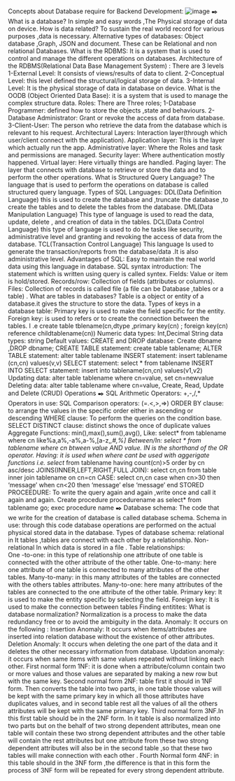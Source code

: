 Concepts about Database require for Backend Development: 
![image](https://github.com/codebyalisher/Database--All-Concepts/assets/62823194/44a91914-51c0-4fca-839b-ee9d29598e0b)
✒️
What is a database?  In simple and easy words ,The Physical storage of data on device.
How is data related? To sustain the real world record for various purposes ,data is necessary.
Alternative types of databases: Object database ,Graph, JSON and document. These can be Relational and non relational Databases.
What is the RDBMS: It is a system that is used to control and manage the different operations on databases.
Architecture of the RDBMS(Relational Data Base Management System) : There are 3 levels
1-External Level: It consists of views/results of data to client.
2-Conceptual Level: this level defined the structural/logical storage of data.
3-Internal Level: It is the physical storage of data in database on device.
What is the OODB (Object Oriented Data Base): it is a system that is used to manage the complex structure data.
Roles: There are Three roles;
1-Database Programmer: defined how to store the objects ,state and behaviours.
2-Database Administrator: Grant or revoke the access of data from database.
3-Client-User: The person who retrieve the data from the database which is relevant to his request.
Architectural Layers: 
Interaction layer(through which user/client connect with the application).
Application layer: This is the layer which actually run the app.
Administrative layer: Where the Roles and task and permissions are managed.
Security layer: Where authentication mostly happened.
Virtual layer: Here virtually things are handled.
Paging layer: The layer that connects with database to retrieve or store the data and to perform the other operations. 
What is Structured Query Language? The language that is used to perform the operations on database is called structured query language.
Types of SQL Languages: DDL(Data Definition Language) this is used to create the database and ,truncate the database ,to create the tables and to delete the tables from the database.
DML(Data Manipulation Language) This type of language is used to read the data,  update, delete , and creation of data in the tables.
DCL(Data Control Language) this type of language is used to do he tasks like security, administrative level and granting and revoking the access of data from the database.
TCL(Transaction Control Language) This language Is used to generate the transaction/reports from the database/data .It is also administrative level. 
Advantages of SQL: Easy to maintain the real world data using this language in database.
SQL syntax introduction: The statement which is written using query is called syntex.
Fields: Value or item is hold/stored.
Records/row: Collection of fields (attributes or columns).
Files: Collection of records is called file (a file can be Database ,tables or a table) .
What are tables in databases? Table is a object or entity of a database.it gives the structure to store the data.
Types of keys in a database table: Primary key is used to make the field specific for the entity.
Foreign key: is used to refers or to create the connection between the tables. I .e  create table tblename(cn,dtype ,primary key(cn) ; foreign key(cn) reference childtablename(cn)) 
Numeric data types: Int,Decimal 
String data types: string 
Default values: 
CREATE and DROP database: Create dbname ,DROP dbname;
CREATE TABLE statement: create table tablename;
ALTER TABLE statement: alter table tablename 
INSERT statement: insert tablename (cn,cn) values(v,v)
SELECT statement: select * from tablename
INSERT INTO SELECT statement: insert into tablename(cn,cn) values(v1,v2)
Updating data: alter table tablename where cn=value, set cn=newvalue
Deleting data: alter table tablename where cn=value,
Create, Read, Update and Delete (CRUD) Operations
✒️
SQL Arithmetic Operators: +,-,/,*
Operators in use: 
SQL Comparison operators: (=.<,>,=>)
ORDER BY clause: to arrange the values in the specific order either in ascending or descending
WHERE clause: To perform the queries on the condition base.
SELECT DISTINCT clause: distinct shows the once of duplicate values
Aggregate Functions: min(),max(),sum(),avg(),
Like: select* from tablename where cn like%a,a%,-a%,a-%,[a-z,*,#,%]
Between/In: select * from tablename where cn btween value AND value. IN is the shorthand of the OR operator.
Having: it is used when where cant be used with aggerigate functions i.e. select* from tablename having count(cn)>5 order by cn asc/desc
JOINS(INNER,LEFT,RIGHT,FULL JOIN): select cn,cn from table inner join tablename on cn=cn
CASE: select cn,cn case when cn>30 then ‘message’ when cn<20 then ‘message’ else ‘message’  end
STORED PROCEEDURE: To write the query again and again ,write once and call it again and again.
Create procedure procedurename  as select* from tablename go;    exec  procedure name
✒️
Database schema: The code that we write for the creation of database is called database schema.
Schema in use:  through this code database operations are performed on the actual physical stored data in the database.
Types of database schema:  relational in It tables ,tables are connect with each other by a relationship. Non-relational In which data is stored in a file .
Table relationships:  
One -to-one: in this type of relationship one attribute of one table is connected with the other attribute of the other table.
One-to-many: here one attribute of one table is connected to many attributes of the other tables.
Many-to-many: in this many attributes of the tables are connected with the others tables attributes.
Many-to-one: here many attributes of the tables are connected to the one attribute of the other table. 
Primary key: It is used to make the entity specific by selecting the field.
Foreign key: It is used to make the connection between tables 
Finding entitites: 
What is database normalization? Normalization is a process to make the data redundancy free or to avoid the ambiguity in the data.
Anomaly: It occurs on the following :
Insertion Anomaly: It occurs when items/attributes are inserted into relation database without the existence of other attributes. 
Deletion Anomaly: It occurs when deleting the one part of the data and it deletes the other necessary information from database.
Updation anomaly: it occurs when same items with same values repeated without linking each other.
First normal form 1NF: it is done when a attribute/column contain two or more values and those values are separated by making a new row but with the same key. 
Second normal form 2NF: table first it should in 1NF form. Then converts the table into two parts, in one table those values will be kept with the same primary key in which all those attributes have duplicates values, and in second table rest all the values of all the others attributes will be kept with the same primary key. 
 Third normal form 3NF.In this first table should be in the 2NF form. In it table is also normalized into two parts but on the behalf of two strong dependent attributes, mean one table will contain these two strong dependent attributes and the other table will contain the rest attributes but one attribute from these two strong dependent attributes  will also be in the second table ,so that these two tables will make connection with each other .
Fourth Normal form 4NF: in this table should in the 3NF form ,the difference is that in this form the process of 3NF form will be repeated for every strong dependent attribute.
